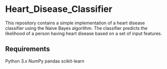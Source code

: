 # Heart_Disease_Classifier

This repository contains a simple implementation of a heart disease classifier using the Naive Bayes algorithm. The classifier predicts the likelihood of a person having heart disease based on a set of input features.

## Requirements
Python 3.x
NumPy
pandas
scikit-learn
